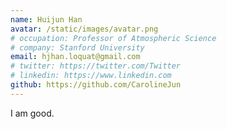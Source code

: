 ```yaml
---
name: Huijun Han
avatar: /static/images/avatar.png
# occupation: Professor of Atmospheric Science
# company: Stanford University
email: hjhan.loquat@gmail.com
# twitter: https://twitter.com/Twitter
# linkedin: https://www.linkedin.com
github: https://github.com/CarolineJun
---
```


I am good.
